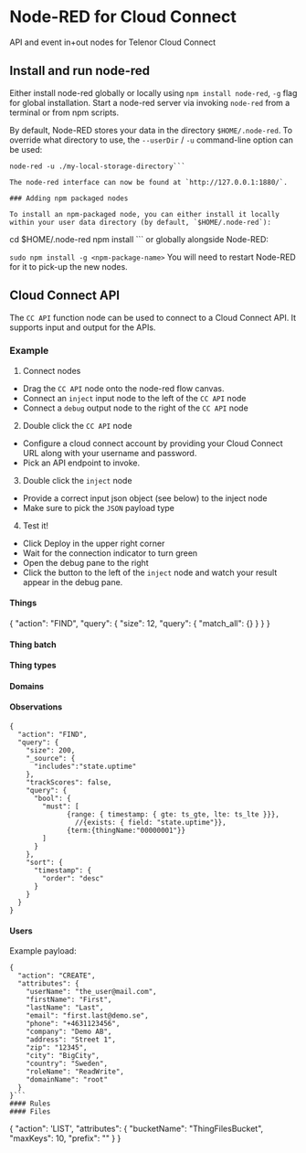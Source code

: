 # Node-RED for Cloud Connect
API and event in+out nodes for Telenor Cloud Connect

## Install and run node-red

Either install node-red globally or locally using `npm install node-red`, `-g` flag for global installation. Start a node-red server via invoking `node-red` from a terminal or from npm scripts.

By default, Node-RED stores your data in the directory `$HOME/.node-red`. To override what directory to use, the `--userDir` / `-u` command-line option can be used:
```
node-red -u ./my-local-storage-directory```

The node-red interface can now be found at `http://127.0.0.1:1880/`.

### Adding npm packaged nodes

To install an npm-packaged node, you can either install it locally within your user data directory (by default, `$HOME/.node-red`):

```
cd $HOME/.node-red
npm install <npm-package-name>```
or globally alongside Node-RED:

`sudo npm install -g <npm-package-name>`
You will need to restart Node-RED for it to pick-up the new nodes.

## Cloud Connect API

The `CC API` function node can be used to connect to a Cloud Connect API. It supports input and output for the APIs.

### Example
1. Connect nodes
  - Drag the `CC API` node onto the node-red flow canvas.
  - Connect an `inject` input node to the left of the `CC API` node
  - Connect a `debug` output node to the right of the `CC API` node
2. Double click the `CC API` node
  - Configure a cloud connect account by providing your Cloud Connect URL along with your username and password.
  - Pick an API endpoint to invoke.
3. Double click the `inject` node
  - Provide a correct input json object (see below) to the inject node
  - Make sure to pick the `JSON` payload type
4. Test it!
  - Click Deploy in the upper right corner
  - Wait for the connection indicator to turn green
  - Open the debug pane to the right
  - Click the button to the left of the `inject` node and watch your result appear in the debug pane.

#### Things
{
  "action": "FIND",
  "query": {
    "size": 12,
    "query": {
      "match_all": {}
    }
  }
}
#### Thing batch
#### Thing types
#### Domains
#### Observations
```
{
  "action": "FIND",
  "query": {
  	"size": 200,
  	"_source": {
      "includes":"state.uptime"
    },
  	"trackScores": false,
  	"query": {
  	  "bool": {
        "must": [
		      {range: { timestamp: { gte: ts_gte, lte: ts_lte }}},
		        //{exists: { field: "state.uptime"}},
		      {term:{thingName:"00000001"}}
        ]
      }
  	},
  	"sort": {
      "timestamp": {
        "order": "desc"
      }
    }
  }
}
```
#### Users

Example payload:
```
{
  "action": "CREATE",
  "attributes": {
    "userName": "the_user@mail.com",
    "firstName": "First",
    "lastName": "Last",
    "email": "first.last@demo.se",
    "phone": "+4631123456",
    "company": "Demo AB",
    "address": "Street 1",
    "zip": "12345",
    "city": "BigCity",
    "country": "Sweden",
    "roleName": "ReadWrite",
    "domainName": "root"
  }
}```
#### Rules
#### Files
```
{
	"action": 'LIST',
	"attributes": {
  	"bucketName": "ThingFilesBucket",
  	"maxKeys": 10,
  	"prefix": ""
	}
}
```

